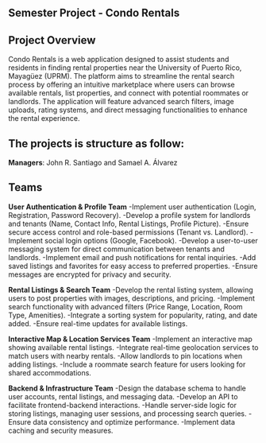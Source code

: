 ## Semester Project - Condo Rentals

## Project Overview


Condo Rentals is a web application designed to assist students and residents in finding rental properties near the University of Puerto Rico, Mayagüez (UPRM). The platform aims to streamline the rental search process by offering an intuitive marketplace where users can browse available rentals, list properties, and connect with potential roommates or landlords. The application will feature advanced search filters, image uploads, rating systems, and direct messaging functionalities to enhance the rental experience.


## The projects is structure as follow:

**Managers**: John R. Santiago and Samael A. Álvarez

## Teams

**User Authentication & Profile Team**
-Implement user authentication (Login, Registration, Password Recovery).
-Develop a profile system for landlords and tenants (Name, Contact Info, Rental Listings, Profile Picture).
-Ensure secure access control and role-based permissions (Tenant vs. Landlord).
-Implement social login options (Google, Facebook).
-Develop a user-to-user messaging system for direct communication between tenants and landlords.
-Implement email and push notifications for rental inquiries.
-Add saved listings and favorites for easy access to preferred properties.
-Ensure messages are encrypted for privacy and security.

**Rental Listings & Search Team**
-Develop the rental listing system, allowing users to post properties with images, descriptions, and pricing.
-Implement search functionality with advanced filters (Price Range, Location, Room Type, Amenities).
-Integrate a sorting system for popularity, rating, and date added.
-Ensure real-time updates for available listings.

**Interactive Map & Location Services Team**
-Implement an interactive map showing available rental listings.
-Integrate real-time geolocation services to match users with nearby rentals.
-Allow landlords to pin locations when adding listings.
-Include a roommate search feature for users looking for shared accommodations.

**Backend & Infrastructure Team**
-Design the database schema to handle user accounts, rental listings, and messaging data.
-Develop an API to facilitate frontend-backend interactions.
-Handle server-side logic for storing listings, managing user sessions, and processing search queries.
-Ensure data consistency and optimize performance.
-Implement data caching and security measures.
